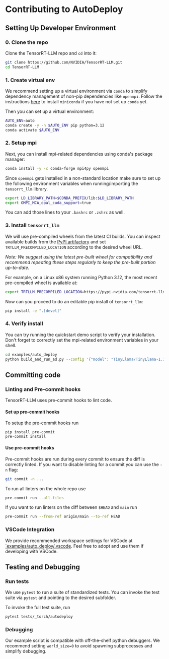 # Contributing to AutoDeploy

## Setting Up Developer Environment

### 0. Clone the repo

Clone the TensorRT-LLM repo and `cd` into it:

```bash
git clone https://github.com/NVIDIA/TensorRT-LLM.git
cd TensorRT-LLM
```

### 1. Create virtual env

We recommend setting up a virtual environment via `conda` to simplify dependency management of
non-pip dependencies like `openmpi`. Follow the instructions [here](https://docs.anaconda.com/miniconda/install/) to install `miniconda` if you have not set up `conda` yet.

Then you can set up a virtual environment:

```bash
AUTO_ENV=auto
conda create -y -n $AUTO_ENV pip python=3.12
conda activate $AUTO_ENV
```

### 2. Setup mpi

Next, you can install mpi-related dependencies using conda's package manager:

```bash
conda install -y -c conda-forge mpi4py openmpi
```

Since `openmpi` gets installed in a non-standard location make sure to set up the following
environment variables when running/importing the `tensorrt_llm` library.

```bash
export LD_LIBRARY_PATH=$CONDA_PREFIX/lib:$LD_LIBRARY_PATH
export OMPI_MCA_opal_cuda_support=true
```

You can add those lines to your `.bashrc` or `.zshrc` as well.

### 3. Install `tensorrt_llm`

We will use pre-compiled wheels from the latest CI builds. You can inspect available builds from the
[PyPI artifactory](https://pypi.nvidia.com/tensorrt-llm/)
and set `TRTLLM_PRECOMPILED_LOCATION` according to the desired wheel URL.

*Note: We suggest using the latest pre-built wheel for compatibility and recommend repeating these steps regularly to keep the pre-built portion up-to-date.*

For example, on a Linux x86 system running Python 3.12, the most recent pre-compiled wheel is available at:

```bash
export TRTLLM_PRECOMPILED_LOCATION=https://pypi.nvidia.com/tensorrt-llm/tensorrt_llm-0.18.0.dev2025021800-cp312-cp312-linux_x86_64.whl
```

Now can you proceed to do an editable pip install of `tensorrt_llm`:

```bash
pip install -e ".[devel]"
```

### 4. Verify install

You can try running the quickstart demo script to verify your installation. Don't forget to
correctly set the mpi-related environment variables in your shell.

```bash
cd examples/auto_deploy
python build_and_run_ad.py --config '{"model": "TinyLlama/TinyLlama-1.1B-Chat-v1.0"}'
```

## Committing code

### Linting and Pre-commit hooks

TensorRT-LLM uses pre-commit hooks to lint code.

#### Set up pre-commit hooks

To setup the pre-commit hooks run

```
pip install pre-commit
pre-commit install
```

#### Use pre-commit hooks

Pre-commit hooks are run during every commit to ensure the diff is correctly linted. If you want to
disable linting for a commit you can use the `-n` flag:

```bash
git commit -n ...
```

To run all linters on the whole repo use

```bash
pre-commit run --all-files
```

If you want to run linters on the diff between `$HEAD` and `main` run

```bash
pre-commit run --from-ref origin/main --to-ref HEAD
```

### VSCode Integration

We provide recommended workspace settings for VSCode at [\`examples/auto_deploy/.vscode](.vscode). Feel free to adopt and use them if developing with VSCode.

## Testing and Debugging

### Run tests

We use `pytest` to run a suite of standardized tests. You can invoke the test suite via `pytest` and pointing to the desired subfolder.

To invoke the full test suite, run

```bash
pytest tests/_torch/autodeploy

```

### Debugging

Our example script is compatible with off-the-shelf python debuggers. We recommend setting `world_size=0` to avoid spawning subprocesses and simplify debugging.
